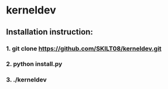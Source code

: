 # kerneldev
## Installation instruction:
### 1. git clone https://github.com/SKILT08/kerneldev.git
### 2. python install.py
### 3. ./kerneldev
